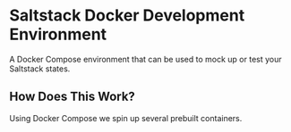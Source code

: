 # Saltstack Docker Development Environment
A Docker Compose environment that can be used to mock up or test your Saltstack states.

## How Does This Work?
Using Docker Compose we spin up several prebuilt containers.
